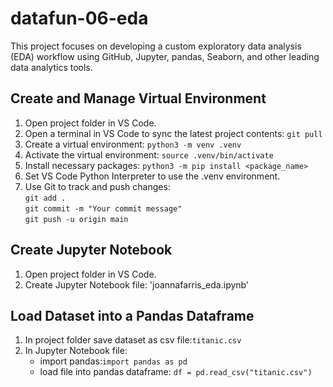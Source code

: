 # datafun-06-eda

This project focuses on developing a custom exploratory data analysis (EDA) workflow using GitHub, Jupyter, pandas, Seaborn, and other leading data analytics tools.

## Create and Manage Virtual Environment

1. Open project folder in VS Code.
2. Open a terminal in VS Code to sync the latest project contents: `git pull` 
3. Create a virtual environment: `python3 -m venv .venv`
4. Activate the virtual environment: `source .venv/bin/activate`
5. Install necessary packages: `python3 -m pip install <package_name>`
6. Set VS Code Python Interpreter to use the .venv environment.
7. Use Git to track and push changes:  
   `git add .`  
   `git commit -m "Your commit message"`  
   `git push -u origin main`

## Create Jupyter Notebook
1. Open project folder in VS Code.
2. Create Jupyter Notebook file: 'joannafarris_eda.ipynb'

## Load Dataset into a Pandas Dataframe
1. In project folder save dataset as csv file:`titanic.csv`  
2. In Jupyter Notebook file:  
   * import pandas:`import pandas as pd`  
   * load file into pandas dataframe: `df = pd.read_csv("titanic.csv")`